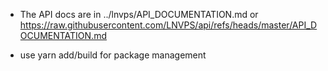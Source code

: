 - The API docs are in ../lnvps/API_DOCUMENTATION.md or https://raw.githubusercontent.com/LNVPS/api/refs/heads/master/API_DOCUMENTATION.md

- use yarn add/build for package management